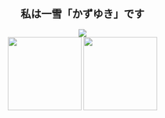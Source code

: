 <h2 align="center">私は一雪「かずゆき」です</h2>
<div align="center">
  <img src= "https://www.codewars.com/users/kazuyuki/badges/small">
</div>
  
<div align="center">
  <img src= "https://github-readme-stats.vercel.app/api/top-langs/?username=kazuyuki07" height="150"/>
  <img src= "https://github-readme-stats.vercel.app/api?username=kazuyuki07&show_icons=true&theme=merko" height="150"/>
</div>
